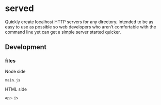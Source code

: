# served

Quickly create localhost HTTP servers for any directory. 
Intended to be as easy to use as possible so web developers who aren't comfortable with the command line yet can get a simple server started quicker.


## Development


### files

Node side

`main.js`

HTML side

`app.js`
